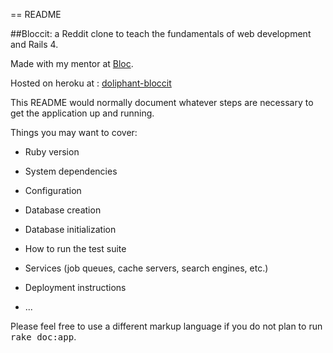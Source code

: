 == README

##Bloccit: a Reddit clone to teach the fundamentals of web development and Rails 4.

Made with my mentor at [Bloc](http://bloc.io).

Hosted on heroku at : [doliphant-bloccit](https://doliphant-bloccit.herokuapp.com/)




This README would normally document whatever steps are necessary to get the
application up and running.

Things you may want to cover:

* Ruby version

* System dependencies

* Configuration

* Database creation

* Database initialization

* How to run the test suite

* Services (job queues, cache servers, search engines, etc.)

* Deployment instructions

* ...


Please feel free to use a different markup language if you do not plan to run
<tt>rake doc:app</tt>.
